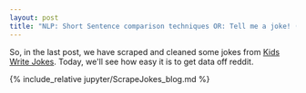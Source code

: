 ```yaml
---
layout: post
title: "NLP: Short Sentence comparison techniques OR: Tell me a joke! (Part 2: prawing reddit/r/jokes)"
---
```

So, in the last post, we have scraped and cleaned some jokes from [Kids Write Jokes](https://twitter.com/KidsWriteJokes). Today, we'll see how easy it is to get data off reddit.

{% include_relative jupyter/ScrapeJokes_blog.md %}
